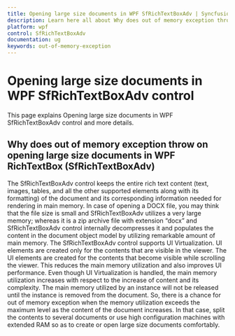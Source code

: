 ```yaml
---
title: Opening large size documents in WPF SfRichTextBoxAdv | Syncfusion
description: Learn here all about Why does out of memory exception throw on opening large size documents in SfRichTextBoxAdv support in Syncfusion WPF RichTextBox and more.
platform: wpf
control: SfRichTextBoxAdv
documentation: ug
keywords: out-of-memory-exception
---
```


# Opening large size documents in WPF SfRichTextBoxAdv control

This page explains Opening large size documents in WPF SfRichTextBoxAdv control and more details.

## Why does out of memory exception throw on opening large size documents in WPF RichTextBox (SfRichTextBoxAdv)

The SfRichTextBoxAdv control keeps the entire rich text content (text, images, tables, and all the other supported elements along with its formatting) of the document and its corresponding information needed for rendering in main memory. In case of opening a DOCX file, you may think that the file size is small and SfRichTextBoxAdv utilizes a very large memory; whereas it is a zip archive file with extension “docx” and SfRichTextBoxAdv control internally decompresses it and populates the content in the document object model by utilizing remarkable amount of main memory.
The SfRichTextBoxAdv control supports UI Virtualization. UI elements are created only for the contents that are visible in the viewer. The UI elements are created for the contents that become visible while scrolling the viewer. This reduces the main memory utilization and also improves UI performance. Even though UI Virtualization is handled, the main memory utilization increases with respect to the increase of content and its complexity. The main memory utilized by an instance will not be released until the instance is removed from the document. So, there is a chance for out of memory exception when the memory utilization exceeds the maximum level as the content of the document increases. In that case, split the contents to several documents or use high configuration machines with extended RAM so as to create or open large size documents comfortably.
